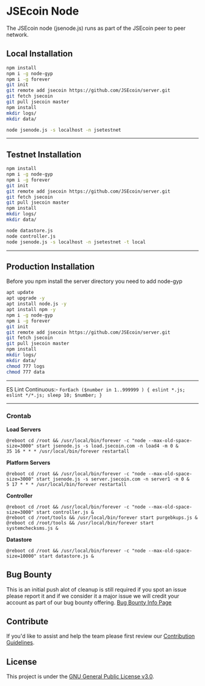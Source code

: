 # JSEcoin Node

The JSEcoin node (jsenode.js) runs as part of the JSEcoin peer to peer network.

## Local Installation

```bash
npm install
npm i -g node-gyp
npm i -g forever
git init
git remote add jsecoin https://github.com/JSEcoin/server.git
git fetch jsecoin
git pull jsecoin master
npm install
mkdir logs/
mkdir data/

node jsenode.js -s localhost -n jsetestnet
```
---

## Testnet Installation

```bash
npm install
npm i -g node-gyp
npm i -g forever
git init
git remote add jsecoin https://github.com/JSEcoin/server.git
git fetch jsecoin
git pull jsecoin master
npm install
mkdir logs/
mkdir data/

node datastore.js
node controller.js
node jsenode.js -s localhost -n jsetestnet -t local
```

---

## Production Installation
Before you npm install the server directory you need to add node-gyp

```bash
apt update
apt upgrade -y
apt install node.js -y
apt install npm -y
npm i -g node-gyp
npm i -g forever
git init
git remote add jsecoin https://github.com/JSEcoin/server.git
git fetch jsecoin
git pull jsecoin master
npm install
mkdir logs/
mkdir data/
chmod 777 logs
chmod 777 data
```

---

ES Lint Continuous:-
`ForEach ($number in 1..999999 ) { eslint *.js; eslint */*.js; sleep 10; $number; }`

---

### Crontab

**Load Servers**
```console
@reboot cd /root && /usr/local/bin/forever -c "node --max-old-space-size=3000" start jsenode.js -s load.jsecoin.com -n load4 -m 0 &
35 16 * * * /usr/local/bin/forever restartall
```

**Platform Servers**
```console
@reboot cd /root && /usr/local/bin/forever -c "node --max-old-space-size=3000" start jsenode.js -s server.jsecoin.com -n server1 -m 0 &
5 17 * * * /usr/local/bin/forever restartall
```


**Controller**
```console
@reboot cd /root && /usr/local/bin/forever -c "node --max-old-space-size=3000" start controller.js &
@reboot cd /root/tools && /usr/local/bin/forever start purgebkups.js &
@reboot cd /root/tools && /usr/local/bin/forever start systemchecksms.js &
```


**Datastore**
```console
@reboot cd /root && /usr/local/bin/forever -c "node --max-old-space-size=10000" start datastore.js &
```


## Bug Bounty
This is an initial push alot of cleanup is still required if you spot an issue please report it and if we consider it a major issue we will credit your account as part of our bug bounty offering.
[Bug Bounty Info Page](https://jsecoin.com/en/oddJobs/bugBounty)

## Contribute
If you'd like to assist and help the team please first review our [Contribution Guidelines](./CONTRIBUTING.md).

## License
This project is under the [GNU General Public License v3.0](./LICENSE.md).